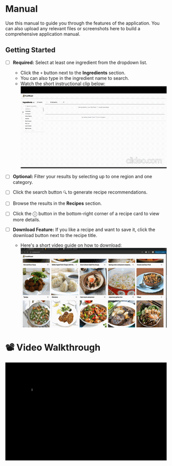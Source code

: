 # Manual

Use this manual to guide you through the features of the application. You can also upload any relevant files or screenshots here to build a comprehensive application manual.

## Getting Started

- [ ] **Required:** Select at least one ingredient from the dropdown list.
  - Click the `+` button next to the **Ingredients** section.
  - You can also type in the ingredient name to search.
  - Watch the short instructional clip below:  
    <img src='img/ingredient.gif' title='Search Instruction' alt='Search Instruction' />

- [ ] **Optional:** Filter your results by selecting up to one region and one category.

- [ ] Click the search button `🔍` to generate recipe recommendations.

- [ ] Browse the results in the **Recipes** section.

- [ ] Click the ⓘ button in the bottom-right corner of a recipe card to view more details.

- [ ] **Download Feature:** If you like a recipe and want to save it, click the download button next to the recipe title.
  - Here's a short video guide on how to download:  
    <img src='img/download.gif' title='Download Instruction' alt='Download Instruction' />


# 📽️ Video Walkthrough
<img src='img/foodwizard.gif' title='Video Walkthrough' alt='Video Walkthrough' />
